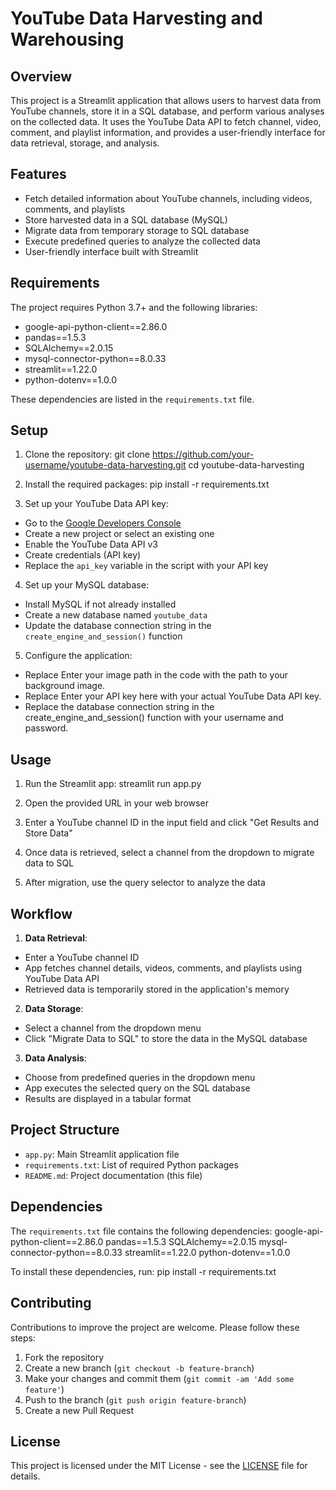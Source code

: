 # YouTube Data Harvesting and Warehousing

## Overview

This project is a Streamlit application that allows users to harvest data from YouTube channels, store it in a SQL database, and perform various analyses on the collected data. It uses the YouTube Data API to fetch channel, video, comment, and playlist information, and provides a user-friendly interface for data retrieval, storage, and analysis.

## Features

- Fetch detailed information about YouTube channels, including videos, comments, and playlists
- Store harvested data in a SQL database (MySQL)
- Migrate data from temporary storage to SQL database
- Execute predefined queries to analyze the collected data
- User-friendly interface built with Streamlit

## Requirements

The project requires Python 3.7+ and the following libraries:

- google-api-python-client==2.86.0
- pandas==1.5.3
- SQLAlchemy==2.0.15
- mysql-connector-python==8.0.33
- streamlit==1.22.0
- python-dotenv==1.0.0

These dependencies are listed in the `requirements.txt` file.

## Setup

1. Clone the repository:
git clone https://github.com/your-username/youtube-data-harvesting.git
cd youtube-data-harvesting

2. Install the required packages:
pip install -r requirements.txt

3. Set up your YouTube Data API key:
- Go to the [Google Developers Console](https://console.developers.google.com/)
- Create a new project or select an existing one
- Enable the YouTube Data API v3
- Create credentials (API key)
- Replace the `api_key` variable in the script with your API key

4. Set up your MySQL database:
- Install MySQL if not already installed
- Create a new database named `youtube_data`
- Update the database connection string in the `create_engine_and_session()` function

5. Configure the application:
- Replace Enter your image path in the code with the path to your background image.
- Replace Enter your API key here with your actual YouTube Data API key.
- Replace the database connection string in the create_engine_and_session() function with your username and password.

## Usage

1. Run the Streamlit app:
streamlit run app.py

2. Open the provided URL in your web browser

3. Enter a YouTube channel ID in the input field and click "Get Results and Store Data"

4. Once data is retrieved, select a channel from the dropdown to migrate data to SQL

5. After migration, use the query selector to analyze the data

## Workflow

1. **Data Retrieval**: 
- Enter a YouTube channel ID
- App fetches channel details, videos, comments, and playlists using YouTube Data API
- Retrieved data is temporarily stored in the application's memory

2. **Data Storage**: 
- Select a channel from the dropdown menu
- Click "Migrate Data to SQL" to store the data in the MySQL database

3. **Data Analysis**: 
- Choose from predefined queries in the dropdown menu
- App executes the selected query on the SQL database
- Results are displayed in a tabular format

## Project Structure

- `app.py`: Main Streamlit application file
- `requirements.txt`: List of required Python packages
- `README.md`: Project documentation (this file)

## Dependencies

The `requirements.txt` file contains the following dependencies:
google-api-python-client==2.86.0
pandas==1.5.3
SQLAlchemy==2.0.15
mysql-connector-python==8.0.33
streamlit==1.22.0
python-dotenv==1.0.0

To install these dependencies, run:
pip install -r requirements.txt

## Contributing

Contributions to improve the project are welcome. Please follow these steps:

1. Fork the repository
2. Create a new branch (`git checkout -b feature-branch`)
3. Make your changes and commit them (`git commit -am 'Add some feature'`)
4. Push to the branch (`git push origin feature-branch`)
5. Create a new Pull Request

## License

This project is licensed under the MIT License - see the [LICENSE](LICENSE) file for details.
